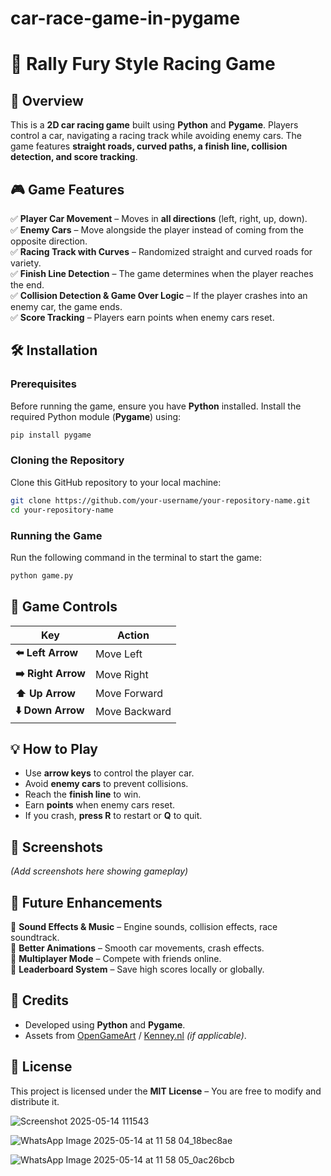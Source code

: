 # car-race-game-in-pygame


# 🚗 **Rally Fury Style Racing Game**  

## 📌 **Overview**  
This is a **2D car racing game** built using **Python** and **Pygame**. Players control a car, navigating a racing track while avoiding enemy cars. The game features **straight roads, curved paths, a finish line, collision detection, and score tracking**.  

## 🎮 **Game Features**  
✅ **Player Car Movement** – Moves in **all directions** (left, right, up, down).  
✅ **Enemy Cars** – Move alongside the player instead of coming from the opposite direction.  
✅ **Racing Track with Curves** – Randomized straight and curved roads for variety.  
✅ **Finish Line Detection** – The game determines when the player reaches the end.  
✅ **Collision Detection & Game Over Logic** – If the player crashes into an enemy car, the game ends.  
✅ **Score Tracking** – Players earn points when enemy cars reset.  

## 🛠 **Installation**  
### **Prerequisites**  
Before running the game, ensure you have **Python** installed. Install the required Python module (**Pygame**) using:  

```bash
pip install pygame
```

### **Cloning the Repository**  
Clone this GitHub repository to your local machine:  

```bash
git clone https://github.com/your-username/your-repository-name.git
cd your-repository-name
```

### **Running the Game**  
Run the following command in the terminal to start the game:  

```bash
python game.py
```

## 🎯 **Game Controls**  
| Key | Action |
|-----|--------|
| **⬅️ Left Arrow** | Move Left |
| **➡️ Right Arrow** | Move Right |
| **⬆️ Up Arrow** | Move Forward |
| **⬇️ Down Arrow** | Move Backward |

## 💡 **How to Play**  
- Use **arrow keys** to control the player car.  
- Avoid **enemy cars** to prevent collisions.  
- Reach the **finish line** to win.  
- Earn **points** when enemy cars reset.  
- If you crash, **press R** to restart or **Q** to quit.  

## 🎥 **Screenshots**  
_(Add screenshots here showing gameplay)_  

## 🚀 **Future Enhancements**  
🔹 **Sound Effects & Music** – Engine sounds, collision effects, race soundtrack.  
🔹 **Better Animations** – Smooth car movements, crash effects.  
🔹 **Multiplayer Mode** – Compete with friends online.  
🔹 **Leaderboard System** – Save high scores locally or globally.  

## 📝 **Credits**  
- Developed using **Python** and **Pygame**.  
- Assets from [OpenGameArt](https://opengameart.org/) / [Kenney.nl](https://kenney.nl/) _(if applicable)_.  

## 📜 **License**  
This project is licensed under the **MIT License** – You are free to modify and distribute it.  

 






![Screenshot 2025-05-14 111543](https://github.com/user-attachments/assets/1897a66f-ae4f-4324-a227-15706fba81a2)



![WhatsApp Image 2025-05-14 at 11 58 04_18bec8ae](https://github.com/user-attachments/assets/f2c7d9f3-8556-4c24-a528-f0b5bbd1395d)



![WhatsApp Image 2025-05-14 at 11 58 05_0ac26bcb](https://github.com/user-attachments/assets/30735b10-a939-4da4-8a66-7e92ebb66449)







